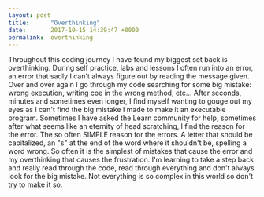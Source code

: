 ```yaml
---
layout: post
title:      "Overthinking"
date:       2017-10-15 14:39:47 +0000
permalink:  overthinking
---
```



Throughout this coding journey I have found my biggest set back is overthinking. During self practice, labs and lessons I often run into an error, an error that sadly I can't always figure out by reading the message given. Over and over again I go through my code searching for some big mistake: wrong execution, writing coe in the wrong method, etc... After seconds, minutes and sometimes even longer, I find myself wanting to gouge out my eyes as I can't find the big mistake I made to make it an executable program. Sometimes I have asked the Learn community for help, sometimes after what seems like an eternity of head scratching, I find the reason for the error. The so often SIMPLE reason for the errors. A letter that should be capitalized, an "s" at the end of the word where it shouldn't be, spelling a word wrong. So often it is the simplest of mistakes that cause the error and my overthinking that causes the frustration. I'm learning to take a step back and really read through the code, read through everything and don't always look for the big mistake. Not everything is so complex in this world so don't try to make it so.
